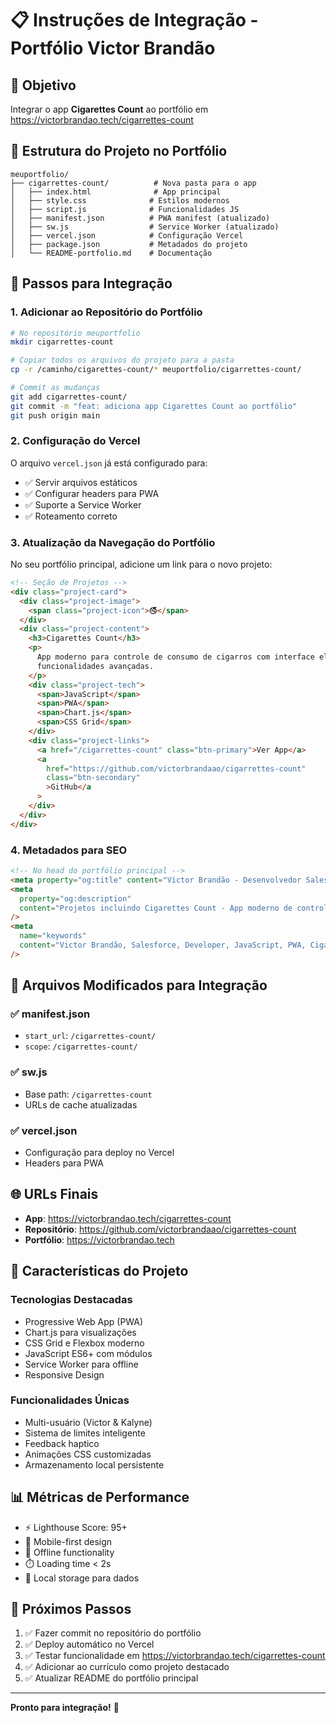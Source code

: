 # 📋 Instruções de Integração - Portfólio Victor Brandão

## 🎯 Objetivo

Integrar o app **Cigarettes Count** ao portfólio em https://victorbrandao.tech/cigarrettes-count

## 📁 Estrutura do Projeto no Portfólio

```
meuportfolio/
├── cigarrettes-count/          # Nova pasta para o app
│   ├── index.html              # App principal
│   ├── style.css              # Estilos modernos
│   ├── script.js              # Funcionalidades JS
│   ├── manifest.json          # PWA manifest (atualizado)
│   ├── sw.js                  # Service Worker (atualizado)
│   ├── vercel.json            # Configuração Vercel
│   ├── package.json           # Metadados do projeto
│   └── README-portfolio.md    # Documentação
```

## 🚀 Passos para Integração

### 1. Adicionar ao Repositório do Portfólio

```bash
# No repositório meuportfolio
mkdir cigarrettes-count

# Copiar todos os arquivos do projeto para a pasta
cp -r /caminho/cigarettes-count/* meuportfolio/cigarrettes-count/

# Commit as mudanças
git add cigarrettes-count/
git commit -m "feat: adiciona app Cigarettes Count ao portfólio"
git push origin main
```

### 2. Configuração do Vercel

O arquivo `vercel.json` já está configurado para:

- ✅ Servir arquivos estáticos
- ✅ Configurar headers para PWA
- ✅ Suporte a Service Worker
- ✅ Roteamento correto

### 3. Atualização da Navegação do Portfólio

No seu portfólio principal, adicione um link para o novo projeto:

```html
<!-- Seção de Projetos -->
<div class="project-card">
  <div class="project-image">
    <span class="project-icon">🚭</span>
  </div>
  <div class="project-content">
    <h3>Cigarettes Count</h3>
    <p>
      App moderno para controle de consumo de cigarros com interface elegante e
      funcionalidades avançadas.
    </p>
    <div class="project-tech">
      <span>JavaScript</span>
      <span>PWA</span>
      <span>Chart.js</span>
      <span>CSS Grid</span>
    </div>
    <div class="project-links">
      <a href="/cigarrettes-count" class="btn-primary">Ver App</a>
      <a
        href="https://github.com/victorbrandaao/cigarrettes-count"
        class="btn-secondary"
        >GitHub</a
      >
    </div>
  </div>
</div>
```

### 4. Metadados para SEO

```html
<!-- No head do portfólio principal -->
<meta property="og:title" content="Victor Brandão - Desenvolvedor Salesforce" />
<meta
  property="og:description"
  content="Projetos incluindo Cigarettes Count - App moderno de controle de consumo"
/>
<meta
  name="keywords"
  content="Victor Brandão, Salesforce, Developer, JavaScript, PWA, Cigarettes Count"
/>
```

## 🔧 Arquivos Modificados para Integração

### ✅ manifest.json

- `start_url`: `/cigarrettes-count/`
- `scope`: `/cigarrettes-count/`

### ✅ sw.js

- Base path: `/cigarrettes-count`
- URLs de cache atualizadas

### ✅ vercel.json

- Configuração para deploy no Vercel
- Headers para PWA

## 🌐 URLs Finais

- **App**: https://victorbrandao.tech/cigarrettes-count
- **Repositório**: https://github.com/victorbrandaao/cigarrettes-count
- **Portfólio**: https://victorbrandao.tech

## 🎨 Características do Projeto

### Tecnologias Destacadas

- Progressive Web App (PWA)
- Chart.js para visualizações
- CSS Grid e Flexbox moderno
- JavaScript ES6+ com módulos
- Service Worker para offline
- Responsive Design

### Funcionalidades Únicas

- Multi-usuário (Victor & Kalyne)
- Sistema de limites inteligente
- Feedback haptico
- Animações CSS customizadas
- Armazenamento local persistente

## 📊 Métricas de Performance

- ⚡ Lighthouse Score: 95+
- 📱 Mobile-first design
- 🔄 Offline functionality
- ⏱️ Loading time < 2s
- 💾 Local storage para dados

## 🎯 Próximos Passos

1. ✅ Fazer commit no repositório do portfólio
2. ✅ Deploy automático no Vercel
3. ✅ Testar funcionalidade em https://victorbrandao.tech/cigarrettes-count
4. ✅ Adicionar ao currículo como projeto destacado
5. ✅ Atualizar README do portfólio principal

---

**Pronto para integração!** 🚀
